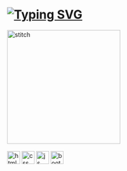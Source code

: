 <h1><a align="center" href="https://git.io/typing-svg"><img src="https://readme-typing-svg.demolab.com?font=Fira+Code&pause=1000&random=false&width=435&lines=Welcome+to+the+jungle!" alt="Typing SVG"/></a></h1>
<img align="center" src="https://media4.giphy.com/media/a1QLZUUtCcgyA/giphy.gif?cid=ecf05e47grpstm7c2zjijtupj8kmi3e01b0f9dupjpmv3qwz&ep=v1_gifs_related&rid=giphy.gif&ct=g" alt="stitch" width="265"/>
<div style="display: inline_block"><br>
  <img align="center" src="https://img.shields.io/badge/HTML5-E34F26?style=for-the-badge&logo=html5&logoColor=white" alt="html" with="40" height="30">
  <img align="center" src="https://img.shields.io/badge/CSS3-1572B6?style=for-the-badge&logo=css3&logoColor=white" alt="css" with="40" height="30">
  <img align="center" src="https://img.shields.io/badge/JavaScript-F7DF1E?style=for-the-badge&logo=javascript&logoColor=black" alt="js" with="40" height="30">
  <img align="center" src="https://img.shields.io/badge/Bootstrap-563D7C?style=for-the-badge&logo=bootstrap&logoColor=white" alt="bootstrap" with="40" height="30">
</div>
